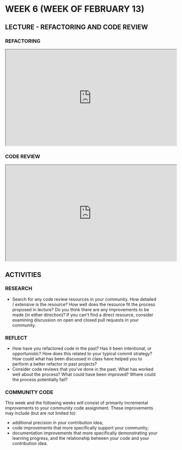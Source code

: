 <!-- # ![Programming for Mobile App Development](images/1366x768-kotlin2022_2.png) -->

# WEEK 6 (WEEK OF FEBRUARY 13)
## LECTURE - REFACTORING AND CODE REVIEW

### REFACTORING
<div class="video-container-16by9"><iframe width="560" height="315" src="https://youtube.com/embed/iA5cFchPu0I"></iframe></div>

### CODE REVIEW
<div class="video-container-16by9"><iframe width="560" height="315" src="https://youtube.com/embed/bmTJJZ7-gCU"></iframe></div>


## ACTIVITIES
### RESEARCH
- Search for any code review resources in your community. How detailed / extensive is the resource? How well does the resource fit the process proposed in lecture? Do you think there are any improvements to be made (in either direction)? If you can't find a direct resource, consider examining discussion on open and closed pull requests in your community.

### REFLECT
- How have you refactored code in the past? Has it been intentional, or opportunistic? How does this related to your typical commit strategy? How could what has been discussed in class have helped you to perform a better refactor in past projects? 
- Consider code reviews that you've done in the past. What has worked well about the process? What could have been improved? Where could the process potentially fail?

### COMMUNITY CODE
This week and the following weeks will consist of primarily incremental improvements to your community code assignment. These improvements may include (but are not limited to): 
- additional precision in your contribution idea; 
- code improvements that more specifically support your community;
- documentation improvements that more specifically demonstrating your learning progress, and the relationship between your code and your contribution idea. 